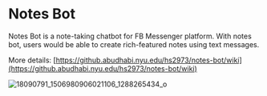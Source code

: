 # Notes Bot

Notes Bot is a note-taking chatbot for FB Messenger platform. With notes bot, users would be able to create rich-featured notes using text messages.

More details: [https://github.abudhabi.nyu.edu/hs2973/notes-bot/wiki](https://github.abudhabi.nyu.edu/hs2973/notes-bot/wiki)

![18090791_1506980906021106_1288265434_o](https://github.abudhabi.nyu.edu/storage/user/63/files/56d7a848-274e-11e7-933a-723c9a15f58c)



